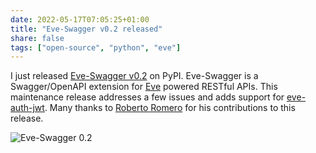 ```yaml
---
date: 2022-05-17T07:05:25+01:00
title: "Eve-Swagger v0.2 released"
share: false
tags: ["open-source", "python", "eve"]
---
```

I just released [Eve-Swagger v0.2][1] on PyPI. Eve-Swagger is a Swagger/OpenAPI
extension for [Eve][2] powered RESTful APIs. This maintenance release addresses
a few issues and adds support for [eve-auth-jwt][4]. Many thanks to [Roberto
Romero][3] for his contributions to this release.

![Eve-Swagger 0.2](/images/eve-swagger-0.2.png)



 [1]: https://pypi.org/project/Eve-Swagger/ 
 [2]: https://python-eve.org
 [3]: https://github.com/sildur
 [4]: https://github.com/rs/eve-auth-jwt
 [rss]: https://nicolaiarocci.com/index.xml
 [tw]: http://twitter.com/nicolaiarocci
 [nl]: https://buttondown.email/nicolaiarocci

